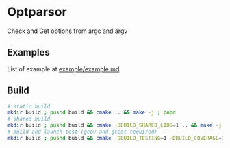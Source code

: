 # Optparsor
Check and Get options from argc and argv

## Examples

List of example at [example/example.md](example/example.md)

## Build
```bash
# static build
mkdir build ; pushd build && cmake .. && make -j ; popd
# shared build
mkdir build ; pushd build && cmake -DBUILD_SHARED_LIBS=1 .. && make -j ; popd
# build and launch test (gcov and gtest required)
mkdir build ; pushd build && cmake -DBUILD_TESTING=1 -DBUILD_COVERAGE=1 .. && make -j && make test ; popd
```